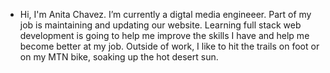 - Hi, I'm Anita Chavez. I’m currently a digtal media engineeer. Part of my job is maintaining and updating our website. Learning full stack web development is going to help me improve the skills I have and help me become better at my job. Outside of work, I like to hit the trails on foot or on my MTN bike, soaking up the hot desert sun. 

<!---
Neeta525/Neeta525 is a ✨ special ✨ repository because its `README.md` (this file) appears on your GitHub profile.
You can click the Preview link to take a look at your changes.
--->
